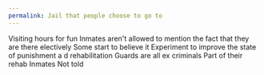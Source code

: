 ```yaml
---
permalink: Jail that people choose to go to
---
```

<span style="color:#000ff;">Visiting hours for fun</span> 
<span style="color:#000ff;">Inmates aren't allowed to mention the fact that they are there electively</span>
<span style="color:#000ff;">Some start to believe it</span> 
<span style="color:#000ff;">Experiment to improve the state of punishment a d rehabilitation</span> 
<span style="color:#000ff;">Guards are all ex criminals</span> 
<span style="color:#000ff;">Part of their rehab</span> 
<span style="color:#000ff;">Inmates Not told</span>